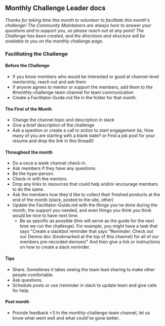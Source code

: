 ## Monthly Challenge Leader docs

_Thanks for taking time this month to volunteer to facilitate this month's challenge! The Community Maintainers are always here to answer your questions and to support you, so please reach out at any point! The Challenge has been created, and the directions and structure will be available to you on the monthly challenge page._

### Facilitating the Challenge

#### Before the Challenge

- If you know members who would be interested or good at channel-level mentorship, reach out and ask them
- If anyone agrees to mentor or support the members, add them to the #monthly-challenge-team channel for team communication
- Create a Facilitator-Guide.md file in the folder for that month.

#### The First of the Month

- Change the channel topic and description in slack
- Give a brief description of the challenge
- Ask a question or create a call to action to start engagement (ie, How many of you are starting with a blank slate? or Find a job post for your resume and drop the link in this thread!)

#### Throughout the month

- Do a once a week channel check-in.
- Ask members if they have any questions.
- Be the hype-person.
- Check-in with the mentors.
- Drop any links to resources that could help and/or encourage members to do the same.
- Ask the members how they'd like to collect their finished products at the end of the month (slack, posted to the site, other)
- Update the Facilitator-Guide.md with the things you've done during the month, the support you needed, and even things you think you think would be nice to have next time. 
     - Be as specific as possible (this will serve as the guide for the next time we run the challenge). For example, you might have a task that says "Create a slackbot reminder that says "Reminder: Check out our Demos doc (bookmarked at the top of this channel) for all of our members pre-recorded demoes!"  And then give a link or instructions on how to create a slack reminder.  

#### Tips

- Share. Sometimes it takes seeing the team lead sharing to make other people comfortable.
- Ask questions.
- Schedule posts or use /reminder in slack to update team and give calls for help.

#### Post month

- Provide feedback <3 In the monthly-challenge-team channel, let us know what went well and what could've gone better.
